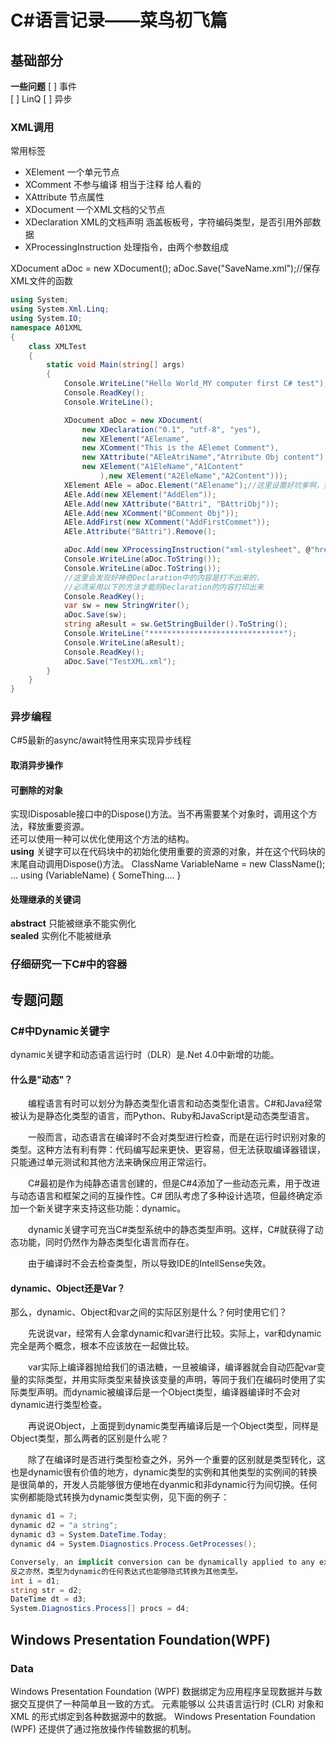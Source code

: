 # C#语言记录——菜鸟初飞篇  

## 基础部分

**一些问题**
[ ] 事件  
[ ] LinQ
[ ] 异步  

### XML调用  

常用标签

+ XElement 一个单元节点
+ XComment 不参与编译 相当于注释 给人看的
+ XAttribute 节点属性
+ XDocument 一个XML文档的父节点
+ XDeclaration XML的文档声明 涵盖板板号，字符编码类型，是否引用外部数据
+ XProcessingInstruction 处理指令，由两个参数组成

XDocument aDoc = new XDocument();
aDoc.Save("SaveName.xml");//保存XML文件的函数  

```C#
using System;
using System.Xml.Linq;
using System.IO;
namespace A01XML
{
    class XMLTest
    {
        static void Main(string[] args)
        {
            Console.WriteLine("Hello World_MY computer first C# test");
            Console.ReadKey();
            Console.WriteLine();

            XDocument aDoc = new XDocument(
                new XDeclaration("0.1", "utf-8", "yes"),
                new XElement("AElename",
                new XComment("This is the AElemet Comment"),
                new XAttribute("AEleAtriName","Atrribute Obj content"),
                new XElement("A1EleName","A1Content"
                    ),new XElement("A2EleName","A2Content")));
            XElement AEle = aDoc.Element("AElename");//这里设置好坑爹啊，完全不能输入错误的字符
            AEle.Add(new XElement("AddElem"));
            AEle.Add(new XAttribute("BAttri", "BAttriObj"));
            AEle.Add(new XComment("BComment Obj"));
            AEle.AddFirst(new XComment("AddFirstCommet"));
            AEle.Attribute("BAttri").Remove();

            aDoc.Add(new XProcessingInstruction("xml-stylesheet", @"href=""stories.css""type=""text/css"""));
            Console.WriteLine(aDoc.ToString());
            Console.WriteLine(aDoc.ToString());
            //这里会发现好神奇Declaration中的内容是打不出来的，
            //必须采用以下的方法才能将Declaration的内容打印出来
            Console.ReadKey();
            var sw = new StringWriter();
            aDoc.Save(sw);
            string aResult = sw.GetStringBuilder().ToString();
            Console.WriteLine("******************************");
            Console.WriteLine(aResult);
            Console.ReadKey();
            aDoc.Save("TestXML.xml");
        }
    }
}
```

### 异步编程  

C#5最新的async/await特性用来实现异步线程

#### 取消异步操作

#### 可删除的对象

实现IDisposable接口中的Dispose()方法。当不再需要某个对象时，调用这个方法，释放重要资源。  
还可以使用一种可以优化使用这个方法的结构。  
**using** 关键字可以在代码块中的初始化使用重要的资源的对象，并在这个代码块的末尾自动调用Dispose()方法。
ClassName VariableName = new ClassName();
...
using (VariableName)
{
    SomeThing....
}  

#### 处理继承的关键词

**abstract** 只能被继承不能实例化  
**sealed** 实例化不能被继承  

### 仔细研究一下C#中的容器

## 专题问题

### C#中Dynamic关键字

dynamic关键字和动态语言运行时（DLR）是.Net 4.0中新增的功能。

#### 什么是"动态"？

　　编程语言有时可以划分为静态类型化语言和动态类型化语言。C#和Java经常被认为是静态化类型的语言，而Python、Ruby和JavaScript是动态类型语言。

　　一般而言，动态语言在编译时不会对类型进行检查，而是在运行时识别对象的类型。这种方法有利有弊：代码编写起来更快、更容易，但无法获取编译器错误，只能通过单元测试和其他方法来确保应用正常运行。

　　C#最初是作为纯静态语言创建的，但是C#4添加了一些动态元素，用于改进与动态语言和框架之间的互操作性。C# 团队考虑了多种设计选项，但最终确定添加一个新关键字来支持这些功能：dynamic。

　　dynamic关键字可充当C#类型系统中的静态类型声明。这样，C#就获得了动态功能，同时仍然作为静态类型化语言而存在。

　　由于编译时不会去检查类型，所以导致IDE的IntellSense失效。

#### dynamic、Object还是Var？

那么，dynamic、Object和var之间的实际区别是什么？何时使用它们？

　　先说说var，经常有人会拿dynamic和var进行比较。实际上，var和dynamic完全是两个概念，根本不应该放在一起做比较。

　　var实际上编译器抛给我们的语法糖，一旦被编译，编译器就会自动匹配var变量的实际类型，并用实际类型来替换该变量的声明，等同于我们在编码时使用了实际类型声明。而dynamic被编译后是一个Object类型，编译器编译时不会对dynamic进行类型检查。

　　再说说Object，上面提到dynamic类型再编译后是一个Object类型，同样是Object类型，那么两者的区别是什么呢？

　　除了在编译时是否进行类型检查之外，另外一个重要的区别就是类型转化，这也是dynamic很有价值的地方，dynamic类型的实例和其他类型的实例间的转换是很简单的，开发人员能够很方便地在dyanmic和非dynamic行为间切换。任何实例都能隐式转换为dynamic类型实例，见下面的例子：

```C#
dynamic d1 = 7;
dynamic d2 = "a string";
dynamic d3 = System.DateTime.Today;
dynamic d4 = System.Diagnostics.Process.GetProcesses();

Conversely, an implicit conversion can be dynamically applied to any expression of type dynamic.
反之亦然，类型为dynamic的任何表达式也能够隐式转换为其他类型。
int i = d1;
string str = d2;
DateTime dt = d3;
System.Diagnostics.Process[] procs = d4;
```

## Windows Presentation Foundation(WPF)

### Data

Windows Presentation Foundation (WPF) 数据绑定为应用程序呈现数据并与数据交互提供了一种简单且一致的方式。 元素能够以 公共语言运行时 (CLR) 对象和 XML 的形式绑定到各种数据源中的数据。 Windows Presentation Foundation (WPF) 还提供了通过拖放操作传输数据的机制。